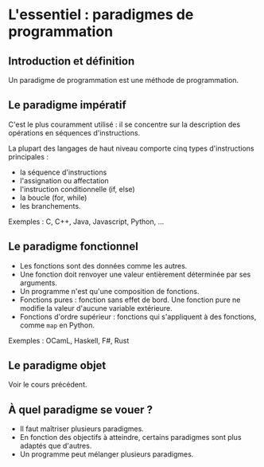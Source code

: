 # L'essentiel : paradigmes de programmation

## Introduction et définition

Un paradigme de programmation est une méthode de programmation.

## Le paradigme impératif

C'est le plus couramment utilisé : il se concentre sur la description des opérations en séquences d'instructions.

La plupart des langages de haut niveau comporte cinq types d'instructions principales :

* la séquence d'instructions
* l'assignation ou affectation
* l'instruction conditionnelle (if, else)
* la boucle (for, while)
* les branchements.

Exemples : C, C++, Java, Javascript, Python, ...

## Le paradigme fonctionnel

* Les fonctions sont des données comme les autres.
* Une fonction doit renvoyer une valeur entièrement déterminée par ses arguments.
* Un programme n'est qu'une composition de fonctions.
* Fonctions pures : fonction sans effet de bord. Une fonction pure ne modifie la valeur d'aucune variable extérieure.
* Fonctions d'ordre supérieur : fonctions qui s'appliquent à des fonctions, comme ``map`` en Python.

Exemples : OCamL, Haskell, F#, Rust

## Le paradigme objet

Voir le cours précédent.

## À quel paradigme se vouer ?

* Il faut maîtriser plusieurs paradigmes.
* En fonction des objectifs à atteindre, certains paradigmes sont plus adaptés que d'autres.
* Un programme peut mélanger plusieurs paradigmes.

